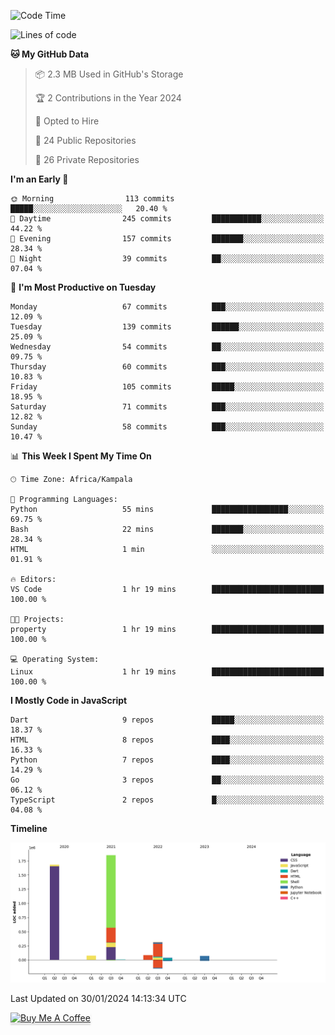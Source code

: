 <!--START_SECTION:waka-->
![Code Time](http://img.shields.io/badge/Code%20Time-423%20hrs%2052%20mins-blue)

![Lines of code](https://img.shields.io/badge/From%20Hello%20World%20I%27ve%20Written-4.1%20million%20lines%20of%20code-blue)

**🐱 My GitHub Data** 

> 📦 2.3 MB Used in GitHub's Storage 
 > 
> 🏆 2 Contributions in the Year 2024
 > 
> 💼 Opted to Hire
 > 
> 📜 24 Public Repositories 
 > 
> 🔑 26 Private Repositories 
 > 
**I'm an Early 🐤** 

```text
🌞 Morning                113 commits         █████░░░░░░░░░░░░░░░░░░░░   20.40 % 
🌆 Daytime                245 commits         ███████████░░░░░░░░░░░░░░   44.22 % 
🌃 Evening                157 commits         ███████░░░░░░░░░░░░░░░░░░   28.34 % 
🌙 Night                  39 commits          ██░░░░░░░░░░░░░░░░░░░░░░░   07.04 % 
```
📅 **I'm Most Productive on Tuesday** 

```text
Monday                   67 commits          ███░░░░░░░░░░░░░░░░░░░░░░   12.09 % 
Tuesday                  139 commits         ██████░░░░░░░░░░░░░░░░░░░   25.09 % 
Wednesday                54 commits          ██░░░░░░░░░░░░░░░░░░░░░░░   09.75 % 
Thursday                 60 commits          ███░░░░░░░░░░░░░░░░░░░░░░   10.83 % 
Friday                   105 commits         █████░░░░░░░░░░░░░░░░░░░░   18.95 % 
Saturday                 71 commits          ███░░░░░░░░░░░░░░░░░░░░░░   12.82 % 
Sunday                   58 commits          ███░░░░░░░░░░░░░░░░░░░░░░   10.47 % 
```


📊 **This Week I Spent My Time On** 

```text
🕑︎ Time Zone: Africa/Kampala

💬 Programming Languages: 
Python                   55 mins             █████████████████░░░░░░░░   69.75 % 
Bash                     22 mins             ███████░░░░░░░░░░░░░░░░░░   28.34 % 
HTML                     1 min               ░░░░░░░░░░░░░░░░░░░░░░░░░   01.91 % 

🔥 Editors: 
VS Code                  1 hr 19 mins        █████████████████████████   100.00 % 

🐱‍💻 Projects: 
property                 1 hr 19 mins        █████████████████████████   100.00 % 

💻 Operating System: 
Linux                    1 hr 19 mins        █████████████████████████   100.00 % 
```

**I Mostly Code in JavaScript** 

```text
Dart                     9 repos             █████░░░░░░░░░░░░░░░░░░░░   18.37 % 
HTML                     8 repos             ████░░░░░░░░░░░░░░░░░░░░░   16.33 % 
Python                   7 repos             ████░░░░░░░░░░░░░░░░░░░░░   14.29 % 
Go                       3 repos             ██░░░░░░░░░░░░░░░░░░░░░░░   06.12 % 
TypeScript               2 repos             █░░░░░░░░░░░░░░░░░░░░░░░░   04.08 % 
```



**Timeline**

![Lines of Code chart](https://raw.githubusercontent.com/drexhacker/drexhacker/main/assets/bar_graph.png)


 Last Updated on 30/01/2024 14:13:34 UTC
<!--END_SECTION:waka-->

<a href="https://www.buymeacoffee.com/drexsoftorg" target="_blank"><img src="https://www.buymeacoffee.com/assets/img/custom_images/orange_img.png" alt="Buy Me A Coffee" style="height: 41px !important;width: 174px !important;box-shadow: 0px 3px 2px 0px rgba(190, 190, 190, 0.5) !important;-webkit-box-shadow: 0px 3px 2px 0px rgba(190, 190, 190, 0.5) !important;" ></a>


<!---
drexhacker/drexhacker is a ✨ special ✨ repository because its `README.md` (this file) appears on your GitHub profile.
You can click the Preview link to take a look at your changes.
--->
